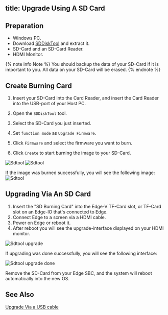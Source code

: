 title: Upgrade Using A SD Card
---

## Preparation

* Windows PC.
* Download [SDDiskTool](https://dl.khadas.com/Tools/SDDiskTool_en_v1.53.zip) and extract it.
* SD-Card and an SD-Card Reader.
* HDMI Monitor.

{% note info Note %}
You should backup the data of your SD-Card if it is important to you. All data on your SD-Card will be erased.
{% endnote %}

## Create Burning Card

1. Insert your SD-Card into the Card Reader, and insert the Card Reader into the USB-port of your Host PC.

2. Open the `SDDiskTool` tool.

3. Select the SD-Card you just inserted.

4. Set `function mode` as `Upgrade Firmware`.

5. Click `Firmware` and select the firmware you want to burn.

6. Click `Create` to start burning the image to your SD-Card.

![Sdtool](/linux/images/edge/Sdtool_en_1.png)
![Sdtool](/linux/images/edge/Sdtool_en_2.png)

If the image was burned successfully, you will see the following image:
![Sdtool](/linux/images/edge/Sdtool_en_3.png)

## Upgrading Via An SD Card

1. Insert the "SD Burning Card" into the Edge-V TF-Card slot, or TF-Card slot on an Edge-IO that's connected to Edge.
2. Connect Edge to a screen via a HDMI cable.
3. Power on Edge or reboot it.
4. After reboot you will see the upgrade-interface displayed on your HDMI monitor.

![Sdtool upgrade](/linux/images/edge/Sd_upgrade.JPG)

If upgrading was done successfully, you will see the following interface:

![Sdtool upgrade done](/linux/images/edge/Sd_upgrade_done.JPG)

Remove the SD-Card from your Edge SBC, and the system will reboot automatically into the new OS.

## See Also
[Upgrade Via a USB cable](/linux/edge/UpgradeViaUSBCable.html)
